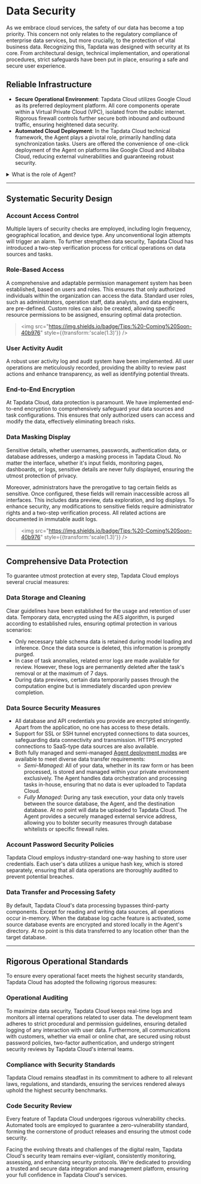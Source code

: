 # Data Security

As we embrace cloud services, the safety of our data has become a top priority. This concern not only relates to the regulatory compliance of enterprise data services, but more crucially, to the protection of vital business data. Recognizing this, Tapdata was designed with security at its core. From architectural design, technical implementation, and operational procedures, strict safeguards have been put in place, ensuring a safe and secure user experience.

## Reliable Infrastructure

- **Secure Operational Environment**: Tapdata Cloud utilizes Google Cloud as its preferred deployment platform. All core components operate within a Virtual Private Cloud (VPC), isolated from the public internet. Rigorous firewall controls further secure both inbound and outbound traffic, ensuring heightened data security.
- **Automated Cloud Deployment**: In the Tapdata Cloud technical framework, the Agent plays a pivotal role, primarily handling data synchronization tasks. Users are offered the convenience of one-click deployment of the Agent on platforms like Google Cloud and Alibaba Cloud, reducing external vulnerabilities and guaranteeing robust security.

<details><summary>What is the role of  Agent?</summary>
The Tapdata Agent plays a crucial role in data synchronization, handling data heterogeneity, and supporting data transformation scenarios. It is responsible for extracting data from the source system, performing necessary processing, and transmitting it to the target system. The Tapdata Agent is centrally managed by Tapdata Cloud.
</details>

---



## Systematic Security Design

### Account Access Control

Multiple layers of security checks are employed, including login frequency, geographical location, and device type. Any unconventional login attempts will trigger an alarm. To further strengthen data security, Tapdata Cloud has introduced a two-step verification process for critical operations on data sources and tasks.

### Role-Based Access

A comprehensive and adaptable permission management system has been established, based on users and roles. This ensures that only authorized individuals within the organization can access the data. Standard user roles, such as administrators, operation staff, data analysts, and data engineers, are pre-defined. Custom roles can also be created, allowing specific resource permissions to be assigned, ensuring optimal data protection.
> <img src="https://img.shields.io/badge/Tips:%20-Coming%20Soon-40b976" style={{transform:'scale(1.3)'}} />

### User Activity Audit

A robust user activity log and audit system have been implemented. All user operations are meticulously recorded, providing the ability to review past actions and enhance transparency, as well as identifying potential threats.

### End-to-End Encryption

At Tapdata Cloud, data protection is paramount. We have implemented end-to-end encryption to comprehensively safeguard your data sources and task configurations. This ensures that only authorized users can access and modify the data, effectively eliminating breach risks.

### Data Masking Display

Sensitive details, whether usernames, passwords, authentication data, or database addresses, undergo a masking process in Tapdata Cloud. No matter the interface, whether it's input fields, monitoring pages, dashboards, or logs, sensitive details are never fully displayed, ensuring the utmost protection of privacy.

Moreover, administrators have the prerogative to tag certain fields as sensitive. Once configured, these fields will remain inaccessible across all interfaces. This includes data preview, data exploration, and log displays. To enhance security, any modifications to sensitive fields require administrator rights and a two-step verification process. All related actions are documented in immutable audit logs.

> <img src="https://img.shields.io/badge/Tips:%20-Coming%20Soon-40b976" style={{transform:'scale(1.3)'}} />

---



## Comprehensive Data Protection

To guarantee utmost protection at every step, Tapdata Cloud employs several crucial measures:

### Data Storage and Cleaning

Clear guidelines have been established for the usage and retention of user data. Temporary data, encrypted using the AES algorithm, is purged according to established rules, ensuring optimal protection in various scenarios:

- Only necessary table schema data is retained during model loading and inference. Once the data source is deleted, this information is promptly purged.
- In case of task anomalies, related error logs are made available for review. However, these logs are permanently deleted after the task's removal or at the maximum of 7 days.
- During data previews, certain data temporarily passes through the computation engine but is immediately discarded upon preview completion.

### Data Source Security Measures

- All database and API credentials you provide are encrypted stringently. Apart from the application, no one has access to these details.
- Support for SSL or SSH tunnel encrypted connections to data sources, safeguarding data connectivity and transmission. HTTPS encrypted connections to SaaS-type data sources are also available.
- Both fully managed and semi-managed [Agent deployment modes](../billing/purchase.md) are available to meet diverse data transfer requirements:
    - *Semi-Managed:* All of your data, whether in its raw form or has been processed, is stored and managed within your private environment exclusively. The Agent handles data orchestration and processing tasks in-house, ensuring that no data is ever uploaded to Tapdata Cloud.
    - *Fully Managed:* During any task execution, your data only travels between the source database, the Agent, and the destination database. At no point will data be uploaded to Tapdata Cloud. The Agent provides a securely managed external service address, allowing you to bolster security measures through database whitelists or specific firewall rules.

### Account Password Security Policies

Tapdata Cloud employs industry-standard one-way hashing to store user credentials. Each user's data utilizes a unique hash key, which is stored separately, ensuring that all data operations are thoroughly audited to prevent potential breaches.

### Data Transfer and Processing Safety

By default, Tapdata Cloud's data processing bypasses third-party components. Except for reading and writing data sources, all operations occur in-memory. When the database log cache feature is activated, some source database events are encrypted and stored locally in the Agent's directory. At no point is this data transferred to any location other than the target database.

---



## Rigorous Operational Standards

To ensure every operational facet meets the highest security standards, Tapdata Cloud has adopted the following rigorous measures:

### Operational Auditing

To maximize data security, Tapdata Cloud keeps real-time logs and monitors all internal operations related to user data. The development team adheres to strict procedural and permission guidelines, ensuring detailed logging of any interaction with user data. Furthermore, all communications with customers, whether via email or online chat, are secured using robust password policies, two-factor authentication, and undergo stringent security reviews by Tapdata Cloud's internal teams.

### Compliance with Security Standards

Tapdata Cloud remains steadfast in its commitment to adhere to all relevant laws, regulations, and standards, ensuring the services rendered always uphold the highest security benchmarks.

### Code Security Review

Every feature of Tapdata Cloud undergoes rigorous vulnerability checks. Automated tools are employed to guarantee a zero-vulnerability standard, forming the cornerstone of product releases and ensuring the utmost code security.

Facing the evolving threats and challenges of the digital realm, Tapdata Cloud's security team remains ever-vigilant, consistently monitoring, assessing, and enhancing security protocols. We're dedicated to providing a trusted and secure data integration and management platform, ensuring your full confidence in Tapdata Cloud's services.